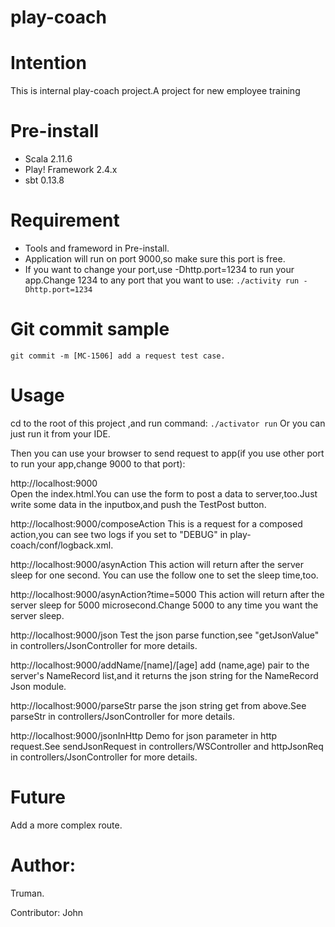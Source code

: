 # play-coach

# Intention
This is internal play-coach project.A project for new employee training

# Pre-install
- Scala 2.11.6
- Play! Framework 2.4.x
- sbt 0.13.8

# Requirement
- Tools and frameword in Pre-install.
- Application will run on port 9000,so make sure this port is free.
- If you want to change your port,use -Dhttp.port=1234 to run your app.Change 1234 to any port that you want to use:
`./activity run -Dhttp.port=1234`

# Git commit sample
`git commit -m [MC-1506] add a request test case.`

# Usage
cd to the root of this project ,and run command:
`./activator run`
Or you can just run it from your IDE.

Then you can use your browser to send request to app(if you use other port to run your app,change 9000 to that port):

http://localhost:9000  
Open the index.html.You can use the form to post a data to server,too.Just write some data in the inputbox,and push the TestPost button.

http://localhost:9000/composeAction 
This is a request for a composed action,you can see two logs if you set <root level> to "DEBUG" in play-coach/conf/logback.xml.

http://localhost:9000/asynAction 
This action will return after the server sleep for one second. You can use the follow one to set the sleep time,too.

http://localhost:9000/asynAction?time=5000 
This action will return after the server sleep for 5000 microsecond.Change 5000 to any time you want the server sleep.

http://localhost:9000/json 
Test the json parse function,see "getJsonValue" in  controllers/JsonController for more details.

http://localhost:9000/addName/[name]/[age] 
add (name,age) pair to the server's NameRecord list,and it returns the json string for the NameRecord Json module.

http://localhost:9000/parseStr 
parse the json string get from above.See parseStr in controllers/JsonController for more details.

http://localhost:9000/jsonInHttp
Demo for json parameter in http request.See sendJsonRequest in controllers/WSController and httpJsonReq in controllers/JsonController for more details.

# Future
Add a more complex route.


# Author:
Truman.

Contributor:
John
